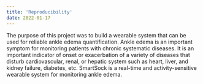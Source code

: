 ```yaml
---
title: 'Reproducibility'
date: 2022-01-17
---
```

The purpose of this project was to build a wearable system that can be used for reliable ankle edema quantification. Ankle edema is an important symptom for monitoring patients with chronic systematic diseases. It is an important indicator of onset or exacerbation of a variety of diseases that disturb cardiovascular, renal, or hepatic system such as heart, liver, and kidney failure, diabetes, etc. SmartSock is a real-time and activity-sensitive wearable system for monitoring ankle edema.


